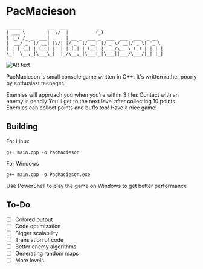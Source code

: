 # PacMacieson
```
______         ___  ___           _                       
| ___ \        |  \/  |          (_)                      
| |_/ /_ _  ___| .  . | __ _  ___ _  ___  ___  ___  _ __  
|  __/ _` |/ __| |\/| |/ _` |/ __| |/ _ \/ __|/ _ \| '_ \ 
| | | (_| | (__| |  | | (_| | (__| |  __/\__ \ (_) | | | |
\_|  \__,_|\___\_|  |_/\__,_|\___|_|\___||___/\___/|_| |_|

````
![Alt text](https://maciej.ml/projects/pacmacieson/pacmacieson.png)


PacMacieson is small console game written in C++.
It's written rather poorly by enthusiast teenager.

Enemies will approach you when you're within 3 tiles
Contact with an enemy is deadly
You'll get to the next level after collecting 10 points
Enemies can collect points and buffs too!
Have a nice game!


## Building
For Linux
````shell
g++ main.cpp -o PacMacieson
````
For Windows
````shell
g++ main.cpp -o PacMacieson.exe
````
Use PowerShell to play the game on Windows to get better performance

## To-Do
* [ ] Colored output
* [ ] Code optimization
* [ ] Bigger scalability
* [ ] Translation of code
* [ ] Better enemy algorithms
* [ ] Generating random maps
* [ ] More levels
